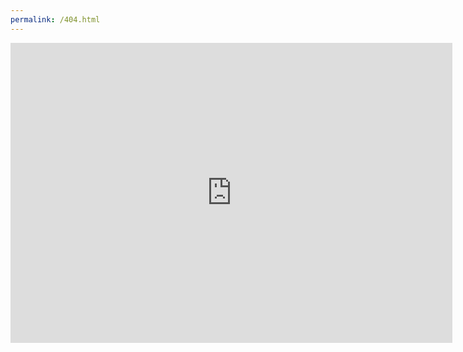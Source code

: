 ```yaml
---
permalink: /404.html
---
```

<iframe width="707" height="480" src="https://www.youtube.com/embed/tfUjl4owxTQ" frameborder="0" allow="accelerometer; autoplay; encrypted-media; gyroscope; picture-in-picture" allowfullscreen></iframe>
